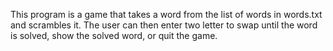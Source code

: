 This program is a game that takes a word from the list of words in words.txt and scrambles it. The user can then enter two letter to swap until the word is solved, show the solved word, or quit the game.
